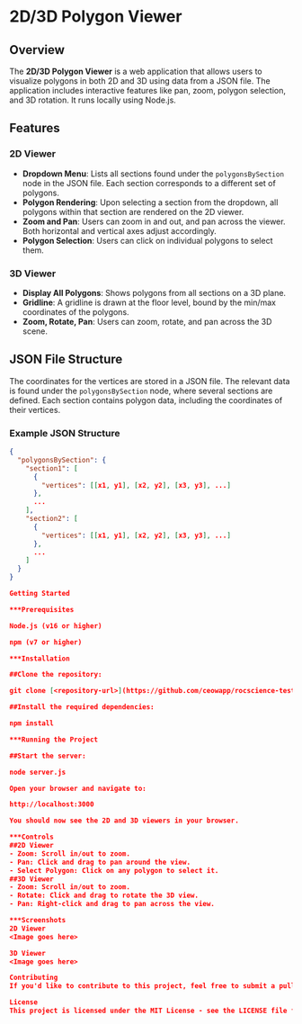 # 2D/3D Polygon Viewer

## Overview
The **2D/3D Polygon Viewer** is a web application that allows users to visualize polygons in both 2D and 3D using data from a JSON file. The application includes interactive features like pan, zoom, polygon selection, and 3D rotation. It runs locally using Node.js.

## Features

### 2D Viewer
- **Dropdown Menu**: Lists all sections found under the `polygonsBySection` node in the JSON file. Each section corresponds to a different set of polygons.
- **Polygon Rendering**: Upon selecting a section from the dropdown, all polygons within that section are rendered on the 2D viewer.
- **Zoom and Pan**: Users can zoom in and out, and pan across the viewer. Both horizontal and vertical axes adjust accordingly.
- **Polygon Selection**: Users can click on individual polygons to select them.

### 3D Viewer
- **Display All Polygons**: Shows polygons from all sections on a 3D plane.
- **Gridline**: A gridline is drawn at the floor level, bound by the min/max coordinates of the polygons.
- **Zoom, Rotate, Pan**: Users can zoom, rotate, and pan across the 3D scene.

## JSON File Structure
The coordinates for the vertices are stored in a JSON file. The relevant data is found under the `polygonsBySection` node, where several sections are defined. Each section contains polygon data, including the coordinates of their vertices.

### Example JSON Structure
```json
{
  "polygonsBySection": {
    "section1": [
      {
        "vertices": [[x1, y1], [x2, y2], [x3, y3], ...]
      },
      ...
    ],
    "section2": [
      {
        "vertices": [[x1, y1], [x2, y2], [x3, y3], ...]
      },
      ...
    ]
  }
}

Getting Started

***Prerequisites

Node.js (v16 or higher)

npm (v7 or higher)

***Installation

##Clone the repository:

git clone [<repository-url>](https://github.com/ceowapp/rocscience-test1.git)

##Install the required dependencies:

npm install

***Running the Project

##Start the server:

node server.js

Open your browser and navigate to:

http://localhost:3000

You should now see the 2D and 3D viewers in your browser.

***Controls
##2D Viewer
- Zoom: Scroll in/out to zoom.
- Pan: Click and drag to pan around the view.
- Select Polygon: Click on any polygon to select it.
##3D Viewer
- Zoom: Scroll in/out to zoom.
- Rotate: Click and drag to rotate the 3D view.
- Pan: Right-click and drag to pan across the view.

***Screenshots
2D Viewer
<Image goes here>

3D Viewer
<Image goes here>

Contributing
If you'd like to contribute to this project, feel free to submit a pull request. For major changes, please open an issue first to discuss what you would like to change.

License
This project is licensed under the MIT License - see the LICENSE file for details.
